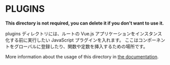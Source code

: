 # PLUGINS

**This directory is not required, you can delete it if you don't want to use it.**

plugins ディレクトリには、ルートの Vue.js アプリケーションをインスタンス化する前に実行したい JavaScript プラグインを入れます。
ここはコンポーネントをグローバルに登録したり、関数や定数を挿入するための場所です。

More information about the usage of this directory in [the documentation](https://nuxtjs.org/guide/plugins).
